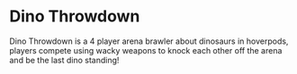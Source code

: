 # Dino Throwdown
Dino Throwdown is a 4 player arena brawler about dinosaurs in hoverpods, players compete using wacky weapons to knock each other off the arena and be the last dino standing!
